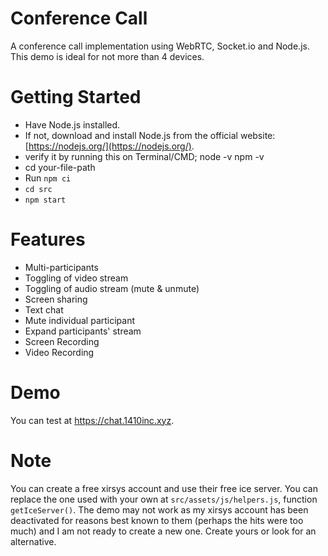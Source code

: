 # Conference Call
A conference call implementation using WebRTC, Socket.io and Node.js. This demo is ideal for not more than 4 devices.


# Getting Started
- Have Node.js installed.
- If not, download and install Node.js from the official website: [https://nodejs.org/](https://nodejs.org/).
- verify it by running this on Terminal/CMD;
     node -v
     npm -v
- cd your-file-path
- Run `npm ci`
- `cd src`
- `npm start`


# Features
- Multi-participants
- Toggling of video stream
- Toggling of audio stream (mute & unmute)
- Screen sharing
- Text chat
- Mute individual participant
- Expand participants' stream
- Screen Recording
- Video Recording

 
# Demo
You can test at https://chat.1410inc.xyz.


# Note
You can create a free xirsys account and use their free ice server. You can replace the one used with your own at `src/assets/js/helpers.js`, function `getIceServer()`. The demo may not work as my xirsys account has been deactivated for reasons best known to them (perhaps the hits were too much) and I am not ready to create a new one. Create yours or look for an alternative.
